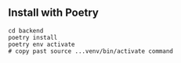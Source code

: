 ## Install with Poetry

```
cd backend
poetry install
poetry env activate
# copy past source ...venv/bin/activate command
```
